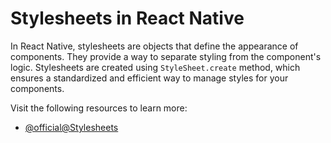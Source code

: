 # Stylesheets in React Native

In React Native, stylesheets are objects that define the appearance of components. They provide a way to separate styling from the component's logic. Stylesheets are created using `StyleSheet.create` method, which ensures a standardized and efficient way to manage styles for your components.

Visit the following resources to learn more:

- [@official@Stylesheets](https://reactnative.dev/docs/stylesheet)